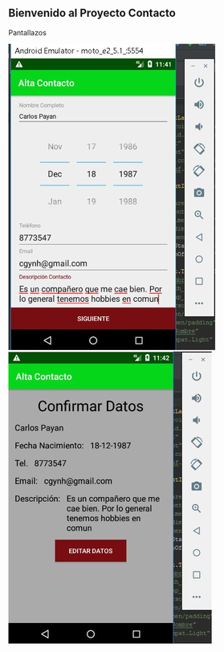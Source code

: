## Bienvenido al Proyecto Contacto

Pantallazos

![Pantalla 1](AltaContacto01.JPG)
![Pantalla 2](AltaContacto02.JPG)
